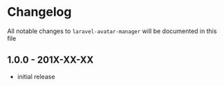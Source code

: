 # Changelog

All notable changes to `laravel-avatar-manager` will be documented in this file

## 1.0.0 - 201X-XX-XX

- initial release
